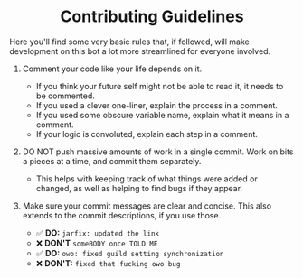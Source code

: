 <div align="center">
  <h1>Contributing Guidelines</h1>
</div>

Here you'll find some very basic rules that, if followed, will make development on this bot a lot more streamlined for everyone involved.

1. Comment your code like your life depends on it.
   - If you think your future self might not be able to read it, it needs to be commented.
   - If you used a clever one-liner, explain the process in a comment.
   - If you used some obscure variable name, explain what it means in a comment.
   - If your logic is convoluted, explain each step in a comment.
   
2. DO NOT push massive amounts of work in a single commit. Work on bits a pieces at a time, and commit them separately.
   - This helps with keeping track of what things were added or changed, as well as helping to find bugs if they appear.

3. Make sure your commit messages are clear and concise. This also extends to the commit descriptions, if you use those.
   - ✅ **DO:** `jarfix: updated the link` 
   - ❌ **DON'T** `someBODY once TOLD ME`
   - ✅ **DO:** `owo: fixed guild setting synchronization`
   - ❌ **DON'T:** `fixed that fucking owo bug`